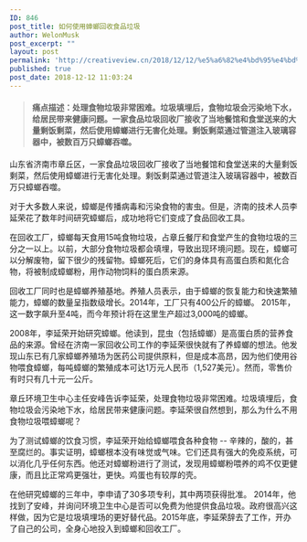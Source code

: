 ```yaml
---
ID: 846
post_title: 如何使用蟑螂回收食品垃圾
author: WelonMusk
post_excerpt: ""
layout: post
permalink: 'http://creativeview.cn/2018/12/12/%e5%a6%82%e4%bd%95%e4%bd%bf%e7%94%a8%e8%9f%91%e8%9e%82%e5%9b%9e%e6%94%b6%e9%a3%9f%e5%93%81%e5%9e%83%e5%9c%be/'
published: true
post_date: 2018-12-12 11:03:24
---
```

<blockquote>
  <h4><a name="himhdt"></a>痛点描述：处理食物垃圾非常困难。垃圾填埋后，食物垃圾会污染地下水，给居民带来健康问题。一家食品垃圾回收厂接收了当地餐馆和食堂送来的大量剩饭剩菜，然后使用蟑螂进行无害化处理。剩饭剩菜通过管道注入玻璃容器中，被数百万只蟑螂吞噬。</h4>
  
  <!--more-->
</blockquote>

山东省济南市章丘区，一家食品垃圾回收厂接收了当地餐馆和食堂送来的大量剩饭剩菜，然后使用蟑螂进行无害化处理。剩饭剩菜通过管道注入玻璃容器中，被数百万只蟑螂吞噬。

对于大多数人来说，蟑螂是传播病毒和污染食物的害虫。但是，济南的技术人员李延荣花了数年时间研究蟑螂后，成功地将它们变成了食品回收工具。

在回收工厂，蟑螂每天食用15吨食物垃圾，占章丘餐厅和食堂产生的食物垃圾的三分之一以上。以前，大部分食物垃圾都会填埋，导致出现环境问题。现在，蟑螂可以分解废物，留下很少的残留物。蟑螂死后，它们的身体具有高蛋白质和氮化合物，将被制成蟑螂粉，用作动物饲料的蛋白质来源。

回收工厂同时也是蟑螂养殖基地。养殖人员表示，由于蟑螂的恢复能力和快速繁殖能力，蟑螂的数量呈指数级增长。2014年，工厂只有400公斤的蟑螂。 2015年，这一数字飙升至4吨，而今年预计将在这里生产超过3,000吨的蟑螂。

2008年，李延荣开始研究蟑螂。他读到，昆虫（包括蟑螂）是​​高蛋白质的营养食品的来源。曾经在济南一家回收公司工作的李延荣很快就有了养蟑螂的想法。他发现山东已有几家蟑螂养殖场为医药公司提供原料，但是成本高昂，因为他们使用谷物喂食蟑螂，每吨蟑螂的繁殖成本可达1万元人民币（1,527美元）。然而，零售价有时只有几十元一公斤。

章丘环境卫生中心主任安峰告诉李延荣，处理食物垃圾非常困难。垃圾填埋后，食物垃圾会污染地下水，给居民带来健康问题。李延荣很自然想到，那么为什么不用食物垃圾喂蟑螂呢？

为了测试蟑螂的饮食习惯，李延荣开始给蟑螂喂食各种食物 -- 辛辣的，酸的，甚至腐烂的。事实证明，蟑螂根本没有味觉或气味。它们还具有强大的免疫系统，可以消化几乎任何东西。他还对蟑螂粉进行了测试，发现用蟑螂粉喂养的鸡不仅更健康，而且比正常鸡更强壮，更快。鸡蛋也有较厚的壳。

在他研究蟑螂的三年中，李申请了30多项专利，其中两项获得批准。 2014年，他找到了安峰，并询问环境卫生中心是否可以免费为他提供食品垃圾。政府很高兴这样做，因为它是垃圾填埋场的更好替代品。2015年底，李延荣辞去了工作，开办了自己的公司，全身心地投入到蟑螂和回收工厂。